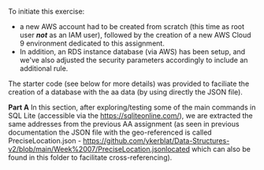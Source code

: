 To initiate this exercise:
- a new AWS account had to be created from scratch (this time as root user **_not_** as an IAM user), followed by the creation of a new AWS Cloud 9 environment dedicated to this assignment. 
- In addition, an RDS instance database (via AWS) has been setup, and we've also adjusted the security parameters accordingly to include an additional rule.

The starter code (see below for more details) was provided to faciliate the creation of a database with the aa data (by using directly the JSON file).

**Part A**
In this section, after exploring/testing some of the main commands in SQL Lite (accessible via the https://sqliteonline.com/), we are extracted the same addresses from the previous AA assignment (as seen in previous documentation the JSON file with the geo-referenced is called PreciseLocation.json - https://github.com/ykerblat/Data-Structures-v2/blob/main/Week%2007/PreciseLocation.jsonlocated which can also be found in this folder to facilitate cross-referencing).

